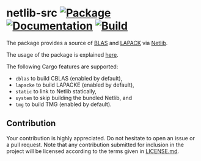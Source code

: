 # netlib-src [![Package][package-img]][package-url] [![Documentation][documentation-img]][documentation-url] [![Build][build-img]][build-url]

The package provides a source of [BLAS] and [LAPACK] via [Netlib].

The usage of the package is explained [here][usage].

The following Cargo features are supported:

* `cblas` to build CBLAS (enabled by default),
* `lapacke` to build LAPACKE (enabled by default),
* `static` to link to Netlib statically,
* `system` to skip building the bundled Netlib, and
* `tmg` to build TMG (enabled by default).

## Contribution

Your contribution is highly appreciated. Do not hesitate to open an issue or a
pull request. Note that any contribution submitted for inclusion in the project
will be licensed according to the terms given in [LICENSE.md](LICENSE.md).

[blas]: https://en.wikipedia.org/wiki/BLAS
[lapack]: https://en.wikipedia.org/wiki/LAPACK
[netlib]: http://www.netlib.org/
[usage]: https://blas-lapack-rs.github.io/usage

[build-img]: https://travis-ci.org/cmr/netlib-src.svg?branch=master
[build-url]: https://travis-ci.org/cmr/netlib-src
[documentation-img]: https://docs.rs/netlib-src/badge.svg
[documentation-url]: https://docs.rs/netlib-src
[package-img]: https://img.shields.io/crates/v/netlib-src.svg
[package-url]: https://crates.io/crates/netlib-src
